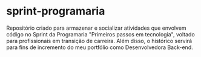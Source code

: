 # sprint-programaria
Repositório criado para armazenar e socializar atividades que envolvem código no Sprint da Programaria "Primeiros passos em tecnologia", voltado para profissionais em transição de carreira. Além disso, o histórico servirá para fins de incremento do meu portfólio como Desenvolvedora Back-end.
